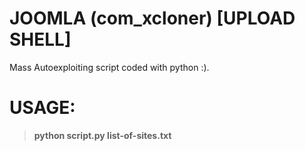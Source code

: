 # JOOMLA (com_xcloner) [UPLOAD SHELL]
Mass Autoexploiting script coded with python :).
# USAGE:
> **python script.py list-of-sites.txt**
